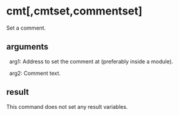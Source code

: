 
# cmt[,cmtset,commentset]

Set a comment.

## arguments

  arg1: Address to set the comment at (preferably inside a module).
  arg2: Comment text.

## result
This command does not set any result variables.
